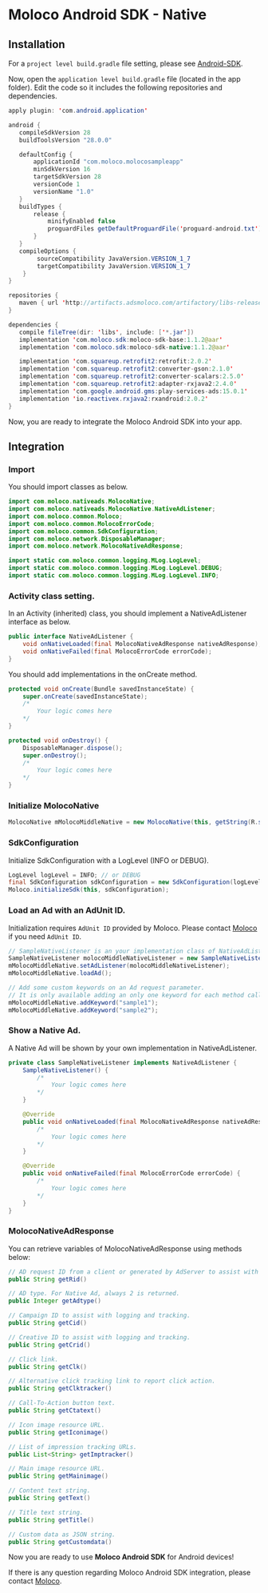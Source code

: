 
# Moloco Android SDK - Native

## Installation

For a `project level build.gradle` file setting, please see [Android-SDK](README.md).

Now, open the `application level build.gradle` file (located in the app folder). Edit the code so it includes the following repositories and dependencies.

```java
apply plugin: 'com.android.application'

android {
   compileSdkVersion 28
   buildToolsVersion "28.0.0"

   defaultConfig {
       applicationId "com.moloco.molocosampleapp"
       minSdkVersion 16
       targetSdkVersion 28
       versionCode 1
       versionName "1.0"
   }
   buildTypes {
       release {
           minifyEnabled false
           proguardFiles getDefaultProguardFile('proguard-android.txt'), 'proguard-rules.pro'
       }
   }
   compileOptions {
        sourceCompatibility JavaVersion.VERSION_1_7
        targetCompatibility JavaVersion.VERSION_1_7
    }
}

repositories {
   maven { url 'http://artifacts.adsmoloco.com/artifactory/libs-release-local/' }
}

dependencies {
   compile fileTree(dir: 'libs', include: ['*.jar'])
   implementation 'com.moloco.sdk:moloco-sdk-base:1.1.2@aar'
   implementation 'com.moloco.sdk:moloco-sdk-native:1.1.2@aar'

   implementation 'com.squareup.retrofit2:retrofit:2.0.2'
   implementation 'com.squareup.retrofit2:converter-gson:2.1.0'
   implementation 'com.squareup.retrofit2:converter-scalars:2.5.0'
   implementation 'com.squareup.retrofit2:adapter-rxjava2:2.4.0'
   implementation 'com.google.android.gms:play-services-ads:15.0.1'
   implementation 'io.reactivex.rxjava2:rxandroid:2.0.2'
}
```

Now, you are ready to integrate the Moloco Android SDK into your app.


## Integration
### Import
You should import classes as below.

```java
import com.moloco.nativeads.MolocoNative;
import com.moloco.nativeads.MolocoNative.NativeAdListener;
import com.moloco.common.Moloco;
import com.moloco.common.MolocoErrorCode;
import com.moloco.common.SdkConfiguration;
import com.moloco.network.DisposableManager;
import com.moloco.network.MolocoNativeAdResponse;

import static com.moloco.common.logging.MLog.LogLevel;
import static com.moloco.common.logging.MLog.LogLevel.DEBUG;
import static com.moloco.common.logging.MLog.LogLevel.INFO;
```

### Activity class setting.
In an Activity (inherited) class, you should implement a NativeAdListener interface as below.

```java
public interface NativeAdListener {
    void onNativeLoaded(final MolocoNativeAdResponse nativeAdResponse);
    void onNativeFailed(final MolocoErrorCode errorCode);
}
```

You should add implementations in the onCreate method.

```java
protected void onCreate(Bundle savedInstanceState) {
    super.onCreate(savedInstanceState);
    /*
        Your logic comes here
    */
}

protected void onDestroy() {
    DisposableManager.dispose();
    super.onDestroy();
    /*
        Your logic comes here
    */
}
```

### Initialize MolocoNative

```java
MolocoNative mMolocoMiddleNative = new MolocoNative(this, getString(R.string.ad_unit_id_middle_native));
```

### SdkConfiguration
Initialize SdkConfiguration with a LogLevel (INFO or DEBUG).

```java
LogLevel logLevel = INFO; // or DEBUG
final SdkConfiguration sdkConfiguration = new SdkConfiguration(logLevel);
Moloco.initializeSdk(this, sdkConfiguration);
```

### Load an Ad with an AdUnit ID.
Initialization requires `AdUnit ID` provided by Moloco. Please contact [Moloco](mailto:support@molocoads.com) if you need `AdUnit ID`.

```java
// SampleNativeListener is an your implementation class of NativeAdListener interface.
SampleNativeListener molocoMiddleNativeListener = new SampleNativeListener();
mMolocoMiddleNative.setAdListener(molocoMiddleNativeListener);
mMolocoMiddleNative.loadAd();

// Add some custom keywords on an Ad request parameter.
// It is only available adding an only one keyword for each method call.
mMolocoMiddleNative.addKeyword("sample1");
mMolocoMiddleNative.addKeyword("sample2");
```

### Show a Native Ad.
A Native Ad will be shown by your own implementation in NativeAdListener.

```java
private class SampleNativeListener implements NativeAdListener {
    SampleNativeListener() {
        /*
            Your logic comes here
        */
    }

    @Override
    public void onNativeLoaded(final MolocoNativeAdResponse nativeAdResponse) {
        /*
            Your logic comes here
        */
    }

    @Override
    public void onNativeFailed(final MolocoErrorCode errorCode) {
        /*
            Your logic comes here
        */
    }
}
```

### MolocoNativeAdResponse
You can retrieve variables of MolocoNativeAdResponse using methods below:

```java
// AD request ID from a client or generated by AdServer to assist with logging/tracking.
public String getRid()

// AD type. For Native Ad, always 2 is returned.
public Integer getAdtype()

// Campaign ID to assist with logging and tracking.
public String getCid()

// Creative ID to assist with logging and tracking.
public String getCrid()

// Click link.
public String getClk()

// Alternative click tracking link to report click action.
public String getClktracker()

// Call-To-Action button text.
public String getCtatext()

// Icon image resource URL.
public String getIconimage()

// List of impression tracking URLs.
public List<String> getImptracker()

// Main image resource URL.
public String getMainimage()

// Content text string.
public String getText()

// Title text string.
public String getTitle()

// Custom data as JSON string.
public String getCustomdata()
```

Now you are ready to use **Moloco Android SDK** for Android devices!

If there is any question regarding Moloco Android SDK integration, please contact [Moloco](mailto:support@molocoads.com).
